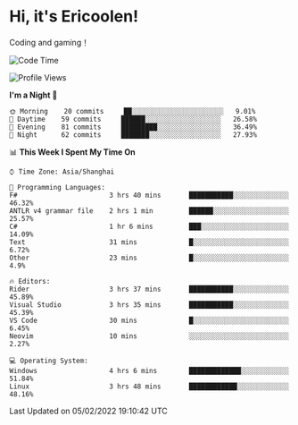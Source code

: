 # Hi, it's Ericoolen!
Coding and gaming！

<!--START_SECTION:waka-->
![Code Time](http://img.shields.io/badge/Code%20Time-170%20hrs%2017%20mins-blue)

![Profile Views](http://img.shields.io/badge/Profile%20Views-0-blue)

**I'm a Night 🦉** 

```text
🌞 Morning    20 commits     ██░░░░░░░░░░░░░░░░░░░░░░░   9.01% 
🌆 Daytime    59 commits     ██████░░░░░░░░░░░░░░░░░░░   26.58% 
🌃 Evening    81 commits     █████████░░░░░░░░░░░░░░░░   36.49% 
🌙 Night      62 commits     ███████░░░░░░░░░░░░░░░░░░   27.93%

```


📊 **This Week I Spent My Time On** 

```text
⌚︎ Time Zone: Asia/Shanghai

💬 Programming Languages: 
F#                       3 hrs 40 mins       ███████████░░░░░░░░░░░░░░   46.32% 
ANTLR v4 grammar file    2 hrs 1 min         ██████░░░░░░░░░░░░░░░░░░░   25.57% 
C#                       1 hr 6 mins         ███░░░░░░░░░░░░░░░░░░░░░░   14.09% 
Text                     31 mins             █░░░░░░░░░░░░░░░░░░░░░░░░   6.72% 
Other                    23 mins             █░░░░░░░░░░░░░░░░░░░░░░░░   4.9%

🔥 Editors: 
Rider                    3 hrs 37 mins       ███████████░░░░░░░░░░░░░░   45.89% 
Visual Studio            3 hrs 35 mins       ███████████░░░░░░░░░░░░░░   45.39% 
VS Code                  30 mins             █░░░░░░░░░░░░░░░░░░░░░░░░   6.45% 
Neovim                   10 mins             ░░░░░░░░░░░░░░░░░░░░░░░░░   2.27%

💻 Operating System: 
Windows                  4 hrs 6 mins        █████████████░░░░░░░░░░░░   51.84% 
Linux                    3 hrs 48 mins       ████████████░░░░░░░░░░░░░   48.16%

```


 Last Updated on 05/02/2022 19:10:42 UTC
<!--END_SECTION:waka-->

